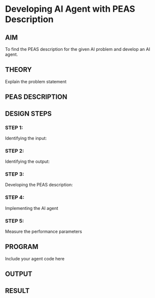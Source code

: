 # Developing AI Agent with PEAS Description

## AIM

To find the PEAS description for the given AI problem and develop an AI agent.

## THEORY
Explain the problem statement

## PEAS DESCRIPTION

## DESIGN STEPS
### STEP 1:
Identifying the input:

### STEP 2:
Identifying the output:

### STEP 3:
Developing the PEAS description:
### STEP 4:
Implementing the AI agent

### STEP 5:
Measure the performance parameters

## PROGRAM
Include your agent code here

## OUTPUT


## RESULT


